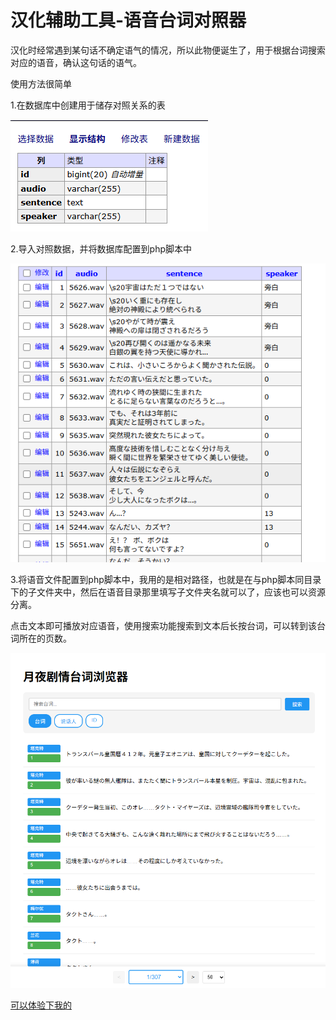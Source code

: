 # 汉化辅助工具-语音台词对照器

汉化时经常遇到某句话不确定语气的情况，所以此物便诞生了，用于根据台词搜索对应的语音，确认这句话的语气。

使用方法很简单

1.在数据库中创建用于储存对照关系的表

![](https://raw.githubusercontent.com/icey9527/VoiceLineMatcher/refs/heads/main/image/0.png)

2.导入对照数据，并将数据库配置到php脚本中

![](https://raw.githubusercontent.com/icey9527/VoiceLineMatcher/refs/heads/main/image/1.png)

3.将语音文件配置到php脚本中，我用的是相对路径，也就是在与php脚本同目录下的子文件夹中，然后在语音目录那里填写子文件夹名就可以了，应该也可以资源分离。

点击文本即可播放对应语音，使用搜索功能搜索到文本后长按台词，可以转到该台词所在的页数。

![](https://raw.githubusercontent.com/icey9527/VoiceLineMatcher/refs/heads/main/image/2.png)

[可以体验下我的](http://scn.wbnb.top)
